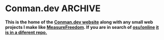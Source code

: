 # Conman.dev ARCHIVE
**This is the home of the [Conman.dev website](https://conman.dev) along with any small web projects I make like [MeasureFreedom](https://conman.dev/mfree). If you are in search of [osu!online](https://osu.conman.dev) [it is in a diferent repo.](https://github.com/CConmann/osu-online)**
